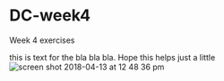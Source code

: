 # DC-week4
Week 4 exercises

this is text for the bla bla bla. Hope this helps just a little
![screen shot 2018-04-13 at 12 48 36 pm](https://user-images.githubusercontent.com/36170388/38750012-27c6ae9e-3f19-11e8-8ab2-f62d128ac97f.png)
